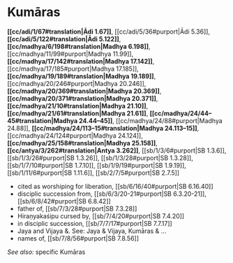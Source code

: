 # Kumāras

**[[cc/adi/1/67#translation|Ādi 1.67]]**, [[cc/adi/5/36#purport|Ādi 5.36]], **[[cc/adi/5/122#translation|Ādi 5.122]]**, **[[cc/madhya/6/198#translation|Madhya 6.198]]**, [[cc/madhya/11/99#purport|Madhya 11.99]], **[[cc/madhya/17/142#translation|Madhya 17.142]]**, [[cc/madhya/17/185#purport|Madhya 17.185]], **[[cc/madhya/19/189#translation|Madhya 19.189]]**, [[cc/madhya/20/246#purport|Madhya 20.246]], **[[cc/madhya/20/369#translation|Madhya 20.369]]**, **[[cc/madhya/20/371#translation|Madhya 20.371]]**, **[[cc/madhya/21/10#translation|Madhya 21.10]]**, **[[cc/madhya/21/61#translation|Madhya 21.61]]**, **[[cc/madhya/24/44–45#translation|Madhya 24.44–45]]**, [[cc/madhya/24/88#purport|Madhya 24.88]], **[[cc/madhya/24/113–15#translation|Madhya 24.113–15]]**, [[cc/madhya/24/124#purport|Madhya 24.124]], **[[cc/madhya/25/158#translation|Madhya 25.158]]**, **[[cc/antya/3/262#translation|Antya 3.262]]**, [[sb/1/3/6#purport|SB 1.3.6]], [[sb/1/3/26#purport|SB 1.3.26]], [[sb/1/3/28#purport|SB 1.3.28]], [[sb/1/7/10#purport|SB 1.7.10]], [[sb/1/9/19#purport|SB 1.9.19]], [[sb/1/11/6#purport|SB 1.11.6]], [[sb/2/7/5#purport|SB 2.7.5]]

* cited as worshiping for liberation, [[sb/6/16/40#purport|SB 6.16.40]]
* disciplic succession from, [[sb/6/3/20-21#purport|SB 6.3.20-21]], [[sb/6/8/42#purport|SB 6.8.42]]
* father of, [[sb/7/3/28#purport|SB 7.3.28]]
* Hiraṇyakaśipu cursed by, [[sb/7/4/20#purport|SB 7.4.20]]
* in disciplic succession, [[sb/7/7/17#purport|SB 7.7.17]]
* Jaya and Vijaya &. See: Jaya & Vijaya, Kumāras & ...
* names of, [[sb/7/8/56#purport|SB 7.8.56]]

*See also:* specific Kumāras
